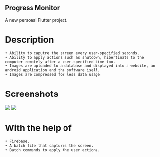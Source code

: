## Progress Monitor



A new personal Flutter project.




# Description
    • Ability to caputre the screen every user-specified seconds.
    • Ability to apply actions such as shutdown, hibertinate to the computer remotely after a user-specified time too.
    • Images are uploaded to a database and displayed into a website, an android application and the software iself.
    • Images are compressed for less data usage
    
# Screenshots
![](https://i.ibb.co/WpbRCWV/progress-monitor-5-29-2023-4-34-09-PM.png) ![](https://i.ibb.co/ZBDHR1G/progress-monitor-5-29-2023-4-36-32-PM.png)
    
# With the help of
    • Firebase.
    • A batch file that captures the screen.
    • Batch commands to apply the user actions.

